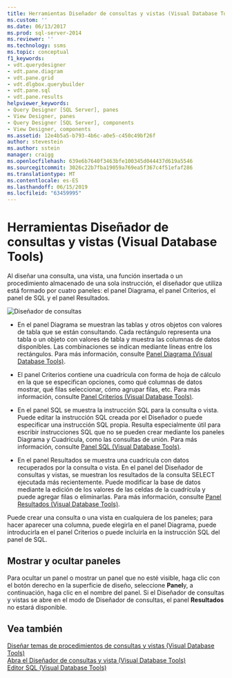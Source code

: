 ```yaml
---
title: Herramientas Diseñador de consultas y vistas (Visual Database Tools) | Microsoft Docs
ms.custom: ''
ms.date: 06/13/2017
ms.prod: sql-server-2014
ms.reviewer: ''
ms.technology: ssms
ms.topic: conceptual
f1_keywords:
- vdt.querydesigner
- vdt.pane.diagram
- vdt.pane.grid
- vdt.dlgbox.querybuilder
- vdt.pane.sql
- vdt.pane.results
helpviewer_keywords:
- Query Designer [SQL Server], panes
- View Designer, panes
- Query Designer [SQL Server], components
- View Designer, components
ms.assetid: 12e4b5a5-b793-4b6c-a0e5-c450c49bf26f
author: stevestein
ms.author: sstein
manager: craigg
ms.openlocfilehash: 639e6b7640f3463bfe100345d044437d619a5546
ms.sourcegitcommit: 3026c22b7fba19059a769ea5f367c4f51efaf286
ms.translationtype: MT
ms.contentlocale: es-ES
ms.lasthandoff: 06/15/2019
ms.locfileid: "63459995"
---
```

# <a name="query-and-view-designer-tools-visual-database-tools"></a>Herramientas Diseñador de consultas y vistas (Visual Database Tools)
  Al diseñar una consulta, una vista, una función insertada o un procedimiento almacenado de una sola instrucción, el diseñador que utiliza está formado por cuatro paneles: el panel Diagrama, el panel Criterios, el panel de SQL y el panel Resultados.  
  
 ![Diseñador de consultas](../../database-engine/media//vs-queryviewdsgpanes.gif "Diseñador de consultas")  
  
-   En el panel Diagrama se muestran las tablas y otros objetos con valores de tabla que se están consultando. Cada rectángulo representa una tabla o un objeto con valores de tabla y muestra las columnas de datos disponibles. Las combinaciones se indican mediante líneas entre los rectángulos. Para más información, consulte [Panel Diagrama &#40;Visual Database Tools&#41;](visual-database-tools.md).  
  
-   El panel Criterios contiene una cuadrícula con forma de hoja de cálculo en la que se especifican opciones, como qué columnas de datos mostrar, qué filas seleccionar, cómo agrupar filas, etc. Para más información, consulte [Panel Criterios &#40;Visual Database Tools&#41;](criteria-pane-visual-database-tools.md).  
  
-   En el panel SQL se muestra la instrucción SQL para la consulta o vista. Puede editar la instrucción SQL creada por el Diseñador o puede especificar una instrucción SQL propia. Resulta especialmente útil para escribir instrucciones SQL que no se pueden crear mediante los paneles Diagrama y Cuadrícula, como las consultas de unión. Para más información, consulte [Panel SQL &#40;Visual Database Tools&#41;](sql-pane-visual-database-tools.md).  
  
-   En el panel Resultados se muestra una cuadrícula con datos recuperados por la consulta o vista. En el panel del Diseñador de consultas y vistas, se muestran los resultados de la consulta SELECT ejecutada más recientemente. Puede modificar la base de datos mediante la edición de los valores de las celdas de la cuadrícula y puede agregar filas o eliminarlas. Para más información, consulte [Panel Resultados &#40;Visual Database Tools&#41;](results-pane-visual-database-tools.md).  
  
 Puede crear una consulta o una vista en cualquiera de los paneles; para hacer aparecer una columna, puede elegirla en el panel Diagrama, puede introducirla en el panel Criterios o puede incluirla en la instrucción SQL del panel de SQL.  
  
## <a name="displaying-and-hiding-panes"></a>Mostrar y ocultar paneles  
 Para ocultar un panel o mostrar un panel que no esté visible, haga clic con el botón derecho en la superficie de diseño, seleccione **Panel**y, a continuación, haga clic en el nombre del panel. Si el Diseñador de consultas y vistas se abre en el modo de Diseñador de consultas, el panel **Resultados** no estará disponible.  
  
## <a name="see-also"></a>Vea también  
 [Diseñar temas de procedimientos de consultas y vistas &#40;Visual Database Tools&#41;](design-queries-and-views-how-to-topics-visual-database-tools.md)   
 [Abra el Diseñador de consultas y vista &#40;Visual Database Tools&#41;](open-the-query-and-view-designer-visual-database-tools.md)   
 [Editor SQL &#40;Visual Database Tools&#41;](sql-editor-visual-database-tools.md)  
  
  
